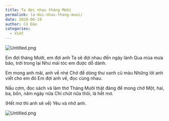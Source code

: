 ```yaml
---
title: Ta đợi nhau tháng Mười
permalink: ta-doi-nhau-thang-muoi/
date: 2020-06-19
author: Cô Đào
categories:
  - Viết
---
```


![Untitled.png](/images/ecd8fb2f-444c-4cea-bc05-26146ec7621a/Untitled.png)

Em đợi tháng Mười, em đợi anh
Ta sẽ đợi nhau đến ngày lành
Qua mùa mưa bão, trời trong lại
Như mái tóc em được dỗ dành.

Em mong anh mãi, anh về nhé
Chớ để dòng thư xanh cũ màu
Những lời anh viết cho em đó
Em đợi anh về, đọc cùng nhau.

Nấu cơm, đọc sách và làm thơ
Tháng Mười thật đáng để mong chờ
Một, hai, ba, bốn, năm ngày nữa
Chỉ chút nữa thôi, là hết mơ.

(Hết mơ thì anh sẽ về)
Yêu và nhớ anh.

![Untitled.png](/images/ecd8fb2f-444c-4cea-bc05-26146ec7621a/Untitled_1.png)
